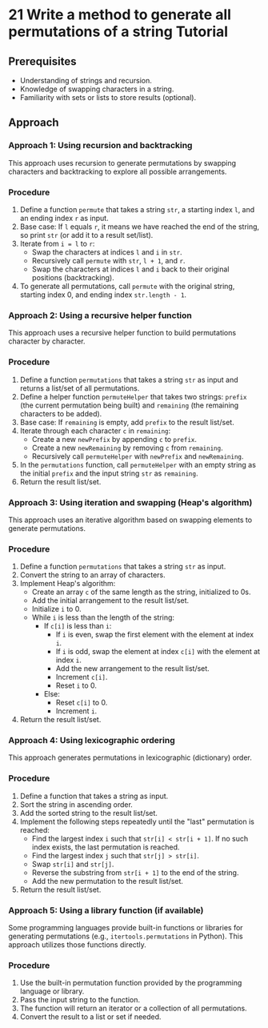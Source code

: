 # 21 Write a method to generate all permutations of a string Tutorial

## Prerequisites

*   Understanding of strings and recursion.
*   Knowledge of swapping characters in a string.
*   Familiarity with sets or lists to store results (optional).

## Approach

### Approach 1: Using recursion and backtracking

This approach uses recursion to generate permutations by swapping characters and backtracking to explore all possible arrangements.

### Procedure

1. Define a function `permute` that takes a string `str`, a starting index `l`, and an ending index `r` as input.
2. Base case: If `l` equals `r`, it means we have reached the end of the string, so print `str` (or add it to a result set/list).
3. Iterate from `i = l` to `r`:
    *   Swap the characters at indices `l` and `i` in `str`.
    *   Recursively call `permute` with `str`, `l + 1`, and `r`.
    *   Swap the characters at indices `l` and `i` back to their original positions (backtracking).
4. To generate all permutations, call `permute` with the original string, starting index 0, and ending index `str.length - 1`.

### Approach 2: Using a recursive helper function

This approach uses a recursive helper function to build permutations character by character.

### Procedure

1. Define a function `permutations` that takes a string `str` as input and returns a list/set of all permutations.
2. Define a helper function `permuteHelper` that takes two strings: `prefix` (the current permutation being built) and `remaining` (the remaining characters to be added).
3. Base case: If `remaining` is empty, add `prefix` to the result list/set.
4. Iterate through each character `c` in `remaining`:
    *   Create a new `newPrefix` by appending `c` to `prefix`.
    *   Create a new `newRemaining` by removing `c` from `remaining`.
    *   Recursively call `permuteHelper` with `newPrefix` and `newRemaining`.
5. In the `permutations` function, call `permuteHelper` with an empty string as the initial `prefix` and the input string `str` as `remaining`.
6. Return the result list/set.

### Approach 3: Using iteration and swapping (Heap's algorithm)

This approach uses an iterative algorithm based on swapping elements to generate permutations.

### Procedure

1. Define a function `permutations` that takes a string `str` as input.
2. Convert the string to an array of characters.
3. Implement Heap's algorithm:
    *   Create an array `c` of the same length as the string, initialized to 0s.
    *   Add the initial arrangement to the result list/set.
    *   Initialize `i` to 0.
    *   While `i` is less than the length of the string:
        *   If `c[i]` is less than `i`:
            *   If `i` is even, swap the first element with the element at index `i`.
            *   If `i` is odd, swap the element at index `c[i]` with the element at index `i`.
            *   Add the new arrangement to the result list/set.
            *   Increment `c[i]`.
            *   Reset `i` to 0.
        *   Else:
            *   Reset `c[i]` to 0.
            *   Increment `i`.
4. Return the result list/set.

### Approach 4: Using lexicographic ordering

This approach generates permutations in lexicographic (dictionary) order.

### Procedure

1. Define a function that takes a string as input.
2. Sort the string in ascending order.
3. Add the sorted string to the result list/set.
4. Implement the following steps repeatedly until the "last" permutation is reached:
    *   Find the largest index `i` such that `str[i] < str[i + 1]`. If no such index exists, the last permutation is reached.
    *   Find the largest index `j` such that `str[j] > str[i]`.
    *   Swap `str[i]` and `str[j]`.
    *   Reverse the substring from `str[i + 1]` to the end of the string.
    *   Add the new permutation to the result list/set.
5. Return the result list/set.

### Approach 5: Using a library function (if available)

Some programming languages provide built-in functions or libraries for generating permutations (e.g., `itertools.permutations` in Python). This approach utilizes those functions directly.

### Procedure

1. Use the built-in permutation function provided by the programming language or library.
2. Pass the input string to the function.
3. The function will return an iterator or a collection of all permutations.
4. Convert the result to a list or set if needed.
